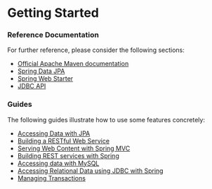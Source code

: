 # Getting Started

### Reference Documentation
For further reference, please consider the following sections:

* [Official Apache Maven documentation](https://maven.apache.org/guides/index.html)
* [Spring Data JPA](https://docs.spring.io/spring-boot/docs/{bootVersion}/reference/htmlsingle/#boot-features-jpa-and-spring-data)
* [Spring Web Starter](https://docs.spring.io/spring-boot/docs/{bootVersion}/reference/htmlsingle/#boot-features-developing-web-applications)
* [JDBC API](https://docs.spring.io/spring-boot/docs/{bootVersion}/reference/htmlsingle/#boot-features-sql)

### Guides
The following guides illustrate how to use some features concretely:

* [Accessing Data with JPA](https://spring.io/guides/gs/accessing-data-jpa/)
* [Building a RESTful Web Service](https://spring.io/guides/gs/rest-service/)
* [Serving Web Content with Spring MVC](https://spring.io/guides/gs/serving-web-content/)
* [Building REST services with Spring](https://spring.io/guides/tutorials/bookmarks/)
* [Accessing data with MySQL](https://spring.io/guides/gs/accessing-data-mysql/)
* [Accessing Relational Data using JDBC with Spring](https://spring.io/guides/gs/relational-data-access/)
* [Managing Transactions](https://spring.io/guides/gs/managing-transactions/)


